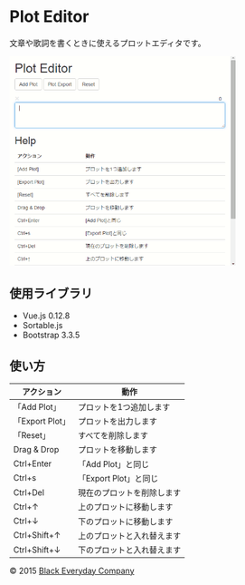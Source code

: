 Plot Editor
===

文章や歌詞を書くときに使えるプロットエディタです。

<img alt="Plot Edidor" src="ploteditor.gif" width="400px">

使用ライブラリ
---

* Vue.js 0.12.8
* Sortable.js
* Bootstrap 3.3.5

使い方
---

|アクション|動作|
| --- | --- |
|「Add Plot」|プロットを1つ追加します|
|「Export Plot」|プロットを出力します|
|「Reset」|すべてを削除します|
|Drag & Drop|プロットを移動します|
|Ctrl+Enter|「Add Plot」と同じ|
|Ctrl+s|「Export Plot」と同じ|
|Ctrl+Del|現在のプロットを削除します|
|Ctrl+↑|上のプロットに移動します|
|Ctrl+↓|下のプロットに移動します|
|Ctrl+Shift+↑|上のプロットと入れ替えます|
|Ctrl+Shift+↓|下のプロットと入れ替えます|


&copy; 2015 [Black Everyday Company](http://kuroeveryday.blogspot.com/)
